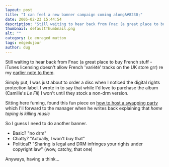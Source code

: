 ```yaml
---
layout: post
title: "I can feel a new banner campaign coming along&#8230;"
date: 2005-02-23 15:44:54
description: "Still waiting to hear back from Fnac (a great place to buy French stuff - iTunes licensing doesn&#8217;t allow French &#8216;variété&#8217; tracks on the UK store grr) re my earlier note to them. Simply put, I was just about to&#8230;"
thumbnail: defaultThumbnail.png
alt: ""
category: Le enraged mutton
tags: edgedujour
author: dug
---
```


<p>Still waiting to hear back from Fnac (a great place to buy French stuff - iTunes licensing doesn't allow French 'variété' tracks on the UK store grr) re my <a href="/le_enraged_mutton/dispositif_anticopie_numarique.html">earlier note to them</a>.</p>

<p>Simply put, I was just about to order a disc when I noticed the digital rights protection label. I wrote in to say that while I'd love to purchase the album (Camille's <em>Le Fil</em>) I won't until they stock a non-drm version.</p>

<p>Sitting here fuming, found this fun piece on <a href="http://www.wheretheressmoke.net/2004/09/how_to_host_a_m.html">how to host a swapping party</a> which I'll forward to the manager when he writes back explaining that <em>home taping is killing music</em></p>

<p>So I guess I need to do another banner.</p>

<ul>
<li>Basic? "no drm"</li>
<li>Chatty? "Actually, I won't buy that"</li>
<li>Political? "Sharing is legal and <span class="caps">DRM </span>infringes your rights under copyright law" (wow, catchy, that one)</li>
</ul>

<p>Anyways, having a think...</p>
